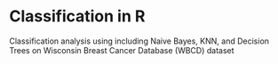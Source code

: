 # Classification in R
 Classification analysis using including Naive Bayes, KNN, and Decision Trees on Wisconsin Breast Cancer Database (WBCD) dataset
